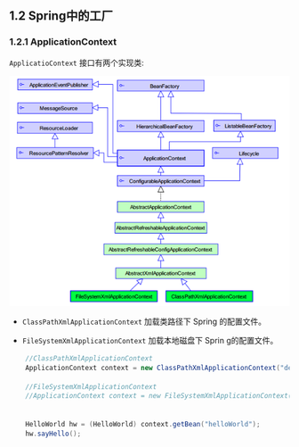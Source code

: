 ## 1.2 Spring中的工厂

### 1.2.1 ApplicationContext

`ApplicatioContext` 接口有两个实现类:

![ApplicatioContext](img/1.2.1applicationContext.png)

* `ClassPathXmlApplicationContext` 加载类路径下 Spring 的配置文件。

* `FileSystemXmlApplicationContext` 加载本地磁盘下 Sprin g的配置文件。

```java
    //ClassPathXmlApplicationContext
    ApplicationContext context = new ClassPathXmlApplicationContext("demo1/applicationContext.xml");

    //FileSystemXmlApplicationContext
    //ApplicationContext context = new FileSystemXmlApplicationContext("F:\\test\\java_test\\spring_01\\src\\demo1\\applicationContext.xml");


    HelloWorld hw = (HelloWorld) context.getBean("helloWorld");
    hw.sayHello();
```
